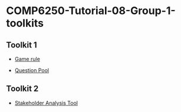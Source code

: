 # COMP6250-Tutorial-08-Group-1-toolkits

## Toolkit 1

- [Game rule](Game%20rule.md)

- [Question Pool](Question%20Pool.md)

## Toolkit 2

- [Stakeholder Analysis Tool](toolkit-2-stakeholder.pdf)

